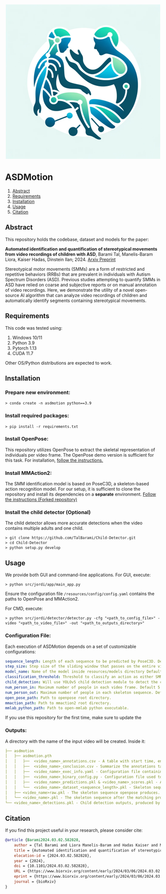 <p align="center">
  <img src="/resources/logo_jordi.webp" alt="ASDMotion" width="500"/>
</p>


# ASDMotion

1. [Abstract](#abstract)
2. [Requirements](#requirements)
3. [Installation](#installation)
4. [Usage](#usage)
5. [Citation](#citation)


## Abstract
This repository holds the codebase, dataset and models for the paper:

**Automated identification and quantification of stereotypical movements from video recordings of children with ASD**, Barami Tal, Manelis-Baram Liora, Kaiser Hadas, Dinstein Ilan; 2024. [Arxiv Preprint](https://www.biorxiv.org/content/early/2024/03/06/2024.03.02.582828)

Stereotypical motor movements (SMMs) are a form of restricted and repetitive behaviors (RRBs) that are prevalent in individuals with Autism Spectrum Disorders (ASD). Previous studies attempting to quantify SMMs in ASD have relied on coarse and subjective reports or on manual annotation of video recordings. Here, we demonstrate the utility of a novel open-source AI algorithm that can analyze video recordings of children and automatically identify segments containing stereotypical movements.


## Requirements
This code was tested using:
1. Windows 10/11
2. Python 3.9
3. Pytorch 1.13
4. CUDA 11.7

Other OS/Python distributions are expected to work.

## Installation
### Prepare new environment:
```console
> conda create -n asdmotion python==3.9
```
### Install required packages:
```console
> pip install -r requirements.txt
```

### Install OpenPose:
This repository utilizes OpenPose to extract the skeletal representation of individuals per video frame.
The OpenPose demo version is sufficient for this task. For installation, [follow the instructions.](https://github.com/CMU-Perceptual-Computing-Lab/openpose/blob/master/doc/01_demo.md)

### Install MMAction2:
The SMM identification model is based on PoseC3D, a skeleton-based action recognition model. 
For our setup, it is sufficient to clone the repository and install its dependencies on a **separate** environment.
[Follow the instructions (Forked repository)](https://github.com/TalBarami/mmaction2)


### Install the child detector (Optional)
The child detector allows more accurate detections when the video contains multiple adults and one child.
```console
> git clone https://github.com/TalBarami/Child-Detector.git
> cd Child-Detector
> python setup.py develop
```

## Usage
We provide both GUI and command-line applications.
For GUI, execute:
```console
> python src/jordi/app/main_app.py
```
Ensure the configuration file `/resources/config/config.yaml` contains the paths to OpenPose and MMAction2.

For CMD, execute:
```console
> python src/jordi/detector/detector.py -cfg "<path_to_config_file>" -video "<path_to_video_file>" -out "<path_to_outputs_directory>"
```

### Configuration File:
Each execution of ASDMotion depends on a set of customizable configurations:
```yaml
sequence_length: Length of each sequence to be predicted by PoseC3D. Default 200.
step_size: Step size of the sliding window that passes on the entire video. Default 30.
model_name: Name of the model inside resources/models directory Default 'asdmotion'.
classification_threshold: Threshold to classify an action as either SMM or not. Default 0.85.
child_detection: Will use YOLOv5 child detection module to detect the child per video frame. Default true .
num_person_in: Maximum number of people in each video frame. Default 5.
num_person_out: Maximum number of people in each skeleton sequence. Default 5.
open_pose_path: Path to openpose root directory.
mmaction_path: Path to mmaction2 root directory.
mmlab_python_path: Path to open-mmlab python executable.
```
If you use this repository for the first time, make sure to update the 

### Outputs:
A directory with the name of the input video will be created. Inside it:
```yaml
├── asdmotion
│   ├── asdmotion.pth
│   │   ├──  <video_name>_annotations.csv - A table with start time, end time, movement type and stereotypical score of each segment.
│   │   ├──  <video_name>_conclusion.csv - Summarize the annotations table with the sum of lengths of SMMs, the proportion of SMMs, the number of SMM segments, and the number of SMMs per minute.
│   │   ├──  <video_name>_exec_info.yaml - Configuration file containing execution information.
│   │   ├──  <video_name>_binary_config.py - Configuration file used to execute PoseC3D.
│   │   ├──  <video_name>_predictions.pkl & <video_name>_scores.pkl - A per-sequence scores produced by PoseC3D for each sequence of <sequence_length> length while iterating over the entire video with step size <step_size>.
│   │   └──  <video_name>_dataset_<sequence_length>.pkl - Skeleton sequences that were fed to PoseC3D.
│   ├── <video_name>raw.pkl - The skeleton sequence openpose produces.
│   └── <video_name>.pkl - The skeleton sequence after the matching process with the child detection module.
└── <video_name>_detections.pkl - Child detection outputs, produced by the child detection module (Optional).
```

## Citation
If you find this project useful in your research, please consider cite:
```BibTeX
@article {Barami2024.03.02.582828,
	author = {Tal Barami and Liora Manelis-Baram and Hadas Kaiser and Michal Ilan and Aviv Slobodkin and Ofri Hadashi and Dor Hadad and Danel Waissengreen and Tanya Nitzan and Idan Menashe and Analya Michaelovsky and Michal Begin and Ditza A. Zachor and Yair Sadaka and Judah Koler and Dikla Zagdon and Gal Meiri and Omri Azencot and Andrei Sharf and Ilan Dinstein},
	title = {Automated identification and quantification of stereotypical movements from video recordings of children with ASD},
	elocation-id = {2024.03.02.582828},
	year = {2024},
	doi = {10.1101/2024.03.02.582828},
	URL = {https://www.biorxiv.org/content/early/2024/03/06/2024.03.02.582828},
	eprint = {https://www.biorxiv.org/content/early/2024/03/06/2024.03.02.582828.full.pdf},
	journal = {bioRxiv}
}
```
